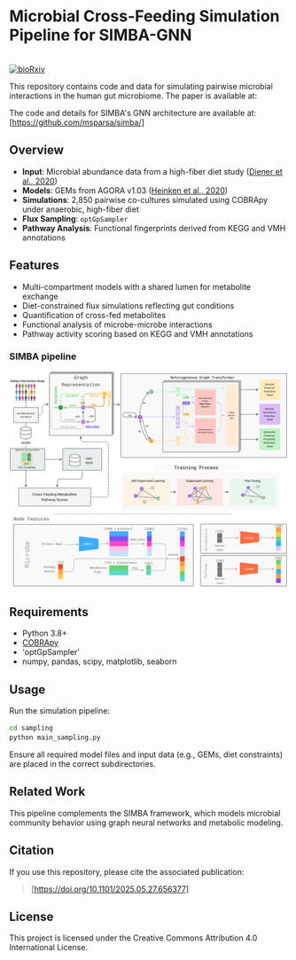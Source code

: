 # Microbial Cross-Feeding Simulation Pipeline for SIMBA-GNN
<br>[![bioRxiv](https://img.shields.io/badge/bioRxiv-10.1101%2F2025.05.27.656377-orange)](https://doi.org/10.1101/2025.05.27.656377)<br>


This repository contains code and data for simulating pairwise microbial interactions in the human gut microbiome. 
The paper is available at: 

The code and details for SIMBA's GNN architecture are available at: [https://github.com/msparsa/simba/]

## Overview

- **Input**: Microbial abundance data from a high-fiber diet study ([Diener et al., 2020](https://doi.org/10.1093/bioinformatics/btaa234))  
- **Models**: GEMs from AGORA v1.03 ([Heinken et al., 2020](https://doi.org/10.1038/s41597-020-0433-6))  
- **Simulations**: 2,850 pairwise co-cultures simulated using COBRApy under anaerobic, high-fiber diet  
- **Flux Sampling**: `optGpSampler`  
- **Pathway Analysis**: Functional fingerprints derived from KEGG and VMH annotations

## Features

- Multi-compartment models with a shared lumen for metabolite exchange  
- Diet-constrained flux simulations reflecting gut conditions  
- Quantification of cross-fed metabolites  
- Functional analysis of microbe-microbe interactions
- Pathway activity scoring based on KEGG and VMH annotations

### SIMBA pipeline
![Cross-feeding overview](SIMBA.png)

## Requirements

- Python 3.8+  
- [COBRApy](https://github.com/opencobra/cobrapy)  
- 'optGpSampler'
- numpy, pandas, scipy, matplotlib, seaborn

## Usage

Run the simulation pipeline:

```bash
cd sampling
python main_sampling.py
```

Ensure all required model files and input data (e.g., GEMs, diet constraints) are placed in the correct subdirectories.

## Related Work

This pipeline complements the SIMBA framework, which models microbial community behavior using graph neural networks and metabolic modeling.

## Citation

If you use this repository, please cite the associated publication:

> [https://doi.org/10.1101/2025.05.27.656377]

## License

This project is licensed under the Creative Commons Attribution 4.0 International License.
